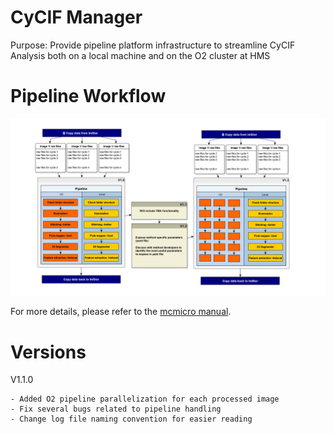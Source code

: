 # CyCIF Manager

Purpose: Provide pipeline platform infrastructure to streamline CyCIF Analysis
both on a local machine and on the O2 cluster at HMS

# Pipeline Workflow
![CyCIF Pipeline Plan](/images/CyCif_Pipeline_Plan.png)

For more details, please refer to the [mcmicro
manual](https://labsyspharm.github.io/mcmicro/).

# Versions

V1.1.0

	- Added O2 pipeline parallelization for each processed image
	- Fix several bugs related to pipeline handling 
	- Change log file naming convention for easier reading
